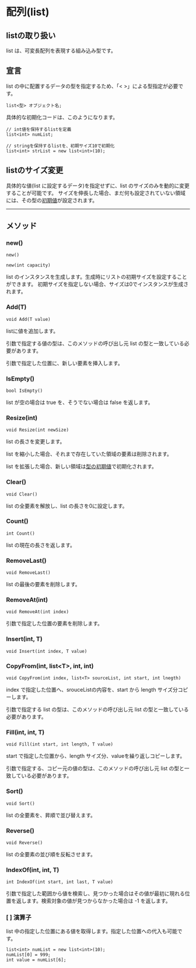 
# 配列(list)

## listの取り扱い
list は、可変長配列を表現する組み込み型です。

## 宣言
list の中に配置するデータの型を指定するため、「< >」による型指定が必要です。
```
list<型> オブジェクト名;
```
具体的な初期化コードは、このようになります。
```
// int値を保持するlistを定義
list<int> numList;

// stringを保持するlistを、初期サイズ10で初期化
list<int> strList = new list<int>(10);
```

## listのサイズ変更
具体的な値(list に設定するデータ)を指定せずに、list のサイズのみを動的に変更することが可能です。
サイズを伸長した場合、まだ何も設定されていない領域には、その型の[初期値](hs_var.md)が設定されます。


***


## メソッド

### new()
`new()`

`new(int capacity)`

list のインスタンスを生成します。生成時にリストの初期サイズを設定することができます。
初期サイズを指定しない場合、サイズは0でインスタンスが生成されます。

### Add(T)
`void Add(T value)`

listに値を追加します。

引数で指定する値の型は、このメソッドの呼び出し元 list の型と一致している必要があります。

引数で指定した位置に、新しい要素を挿入します。

### IsEmpty()
`bool IsEmpty()`

list が空の場合は true を、そうでない場合は false を返します。

### Resize(int)
`void Resize(int newSize)`

list の長さを変更します。

list を縮小した場合、それまで存在していた領域の要素は削除されます。

list を拡張した場合、新しい領域は[型の初期値](hs_var.md)で初期化されます。

### Clear()
`void Clear()`

list の全要素を解放し、list の長さを0に設定します。

### Count()
`int Count()`

list の現在の長さを返します。

### RemoveLast()
`void RemoveLast()`

list の最後の要素を削除します。

### RemoveAt(int)
`void RemoveAt(int index)`

引数で指定した位置の要素を削除します。

### Insert(int, T)
`void Insert(int index, T value)`

### CopyFrom(int, list<T\>, int, int)
`void CopyFrom(int index, list<T> sourceList, int start, int lnegth)`

index で指定した位置へ、srouceListの内容を、start から length サイズ分コピーします。

引数で指定する list の型は、このメソッドの呼び出し元 list の型と一致している必要があります。

### Fill(int, int, T)
`void Fill(int start, int length, T value)`

start で指定した位置から、length サイズ分、valueを繰り返しコピーします。

引数で指定する、コピー元の値の型は、このメソッドの呼び出し元 list の型と一致している必要があります。

### Sort()
`void Sort()`

list の全要素を、昇順で並び替えます。

### Reverse()
`void Reverse()`

list の全要素の並び順を反転させます。

### IndexOf(int, int, T)
`int IndexOf(int start, int last, T value)`

引数で指定した範囲から値を検索し、見つかった場合はその値が最初に現れる位置を返します。検索対象の値が見つからなかった場合は -1 を返します。

### [ ] 演算子
list 中の指定した位置にある値を取得します。指定した位置への代入も可能です。

```
list<int> numList = new list<int>(10);
numList[0] = 999;
int value = numList[6];
```

